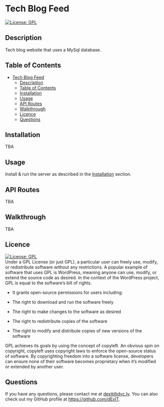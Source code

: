 # Tech Blog Feed
  [![License: GPL](https://img.shields.io/badge/License-GPL-green.svg)](https://opensource.org/licenses/GPL)

## Description
Tech blog website that uses a MySql database.

## Table of Contents
- [Tech Blog Feed](#tech-blog-feed)
  - [Description](#description)
  - [Table of Contents](#table-of-contents)
  - [Installation](#installation)
  - [Usage](#usage)
  - [API Routes](#api-routes)
  - [Walkthrough](#walkthrough)
  - [Licence](#licence)
  - [Questions](#questions)


## Installation

TBA

## Usage
Install & run the server as described in the [Installation](#installation) section.


## API Routes
TBA

## Walkthrough
TBA

## Licence
  [![License: GPL](https://img.shields.io/badge/License-GPL-green.svg)](https://opensource.org/licenses/GPL)
  \
Under a GPL License (or just GPL), a particular user can freely use, modify, or redistribute software without any restrictions. A popular example of software that uses GPL is WordPress, meaning anyone can use, modify, or extend the source code as desired. In the context of the WordPress project, GPL is equal to the software’s bill of rights.

- It grants open-source permissions for users including:

- The right to download and run the software freely

- The right to make changes to the software as desired

- The right to redistribute copies of the software

- The right to modify and distribute copies of new versions of the software

GPL achieves its goals by using the concept of copyleft. An obvious spin on copyright, copyleft uses copyright laws to enforce the open-source status of software. By copyrighting freedom into a software license, developers can ensure none of their software becomes proprietary when it’s modified or extended by another user.
  
## Questions
  
  If you have any questions, please contact me at dexit@dyc.lv. You can also check out my GitHub profile at <https://github.com/dExIT>.
